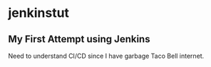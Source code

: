 ﻿# jenkinstut

## My First Attempt using Jenkins

Need to understand CI/CD since I have garbage Taco Bell internet.
